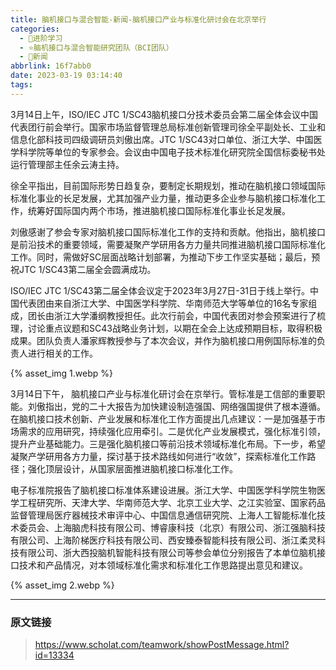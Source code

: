 ```yaml
---
title: 脑机接口与混合智能-新闻-脑机接口产业与标准化研讨会在北京举行
categories:
  - 🌙进阶学习
  - ⭐脑机接口与混合智能研究团队（BCI团队）
  - 💫新闻
abbrlink: 16f7abb0
date: 2023-03-19 03:14:40
tags:
---
```


3月14日上午，ISO/IEC JTC 1/SC43脑机接口分技术委员会第二届全体会议中国代表团行前会举行。国家市场监督管理总局标准创新管理司徐全平副处长、工业和信息化部科技司四级调研员刘傲出席。JTC 1/SC43对口单位、浙江大学、中国医学科学院等单位的专家参会。会议由中国电子技术标准化研究院全国信标委秘书处运行管理部主任余云涛主持。

<!--more-->

徐全平指出，目前国际形势日趋复杂，要制定长期规划，推动在脑机接口领域国际标准化事业的长足发展，尤其加强产业力量，推动更多企业参与脑机接口标准化工作，统筹好国际国内两个市场，推进脑机接口国际标准化事业长足发展。

刘傲感谢了参会专家对脑机接口国际标准化工作的支持和贡献。他指出，脑机接口是前沿技术的重要领域，需要凝聚产学研用各方力量共同推进脑机接口国际标准化工作。同时，需做好SC层面战略计划部署，为推动下步工作坚实基础；最后，预祝JTC 1/SC43第二届全会圆满成功。

ISO/IEC JTC 1/SC43第二届全体会议定于2023年3月27日-31日于线上举行。中国代表团由来自浙江大学、中国医学科学院、华南师范大学等单位的16名专家组成，团长由浙江大学潘纲教授担任。此次行前会，中国代表团对参会预案进行了梳理，讨论重点议题和SC43战略业务计划，以期在全会上达成预期目标，取得积极成果。团队负责人潘家辉教授参与了本次会议，并作为脑机接口用例国际标准的负责人进行相关的工作。

{% asset_img 1.webp %}

3月14日下午， 脑机接口产业与标准化研讨会在京举行。管标准是工信部的重要职能。刘傲指出，党的二十大报告为加快建设制造强国、网络强国提供了根本遵循。在脑机接口技术创新、产业发展和标准化工作方面提出几点建议：一是加强基于市场需求的应用研究，持续强化应用牵引。二是优化产业发展模式，强化标准引领，提升产业基础能力。三是强化脑机接口等前沿技术领域标准化布局。下一步，希望凝聚产学研用各方力量，探讨基于技术路线如何进行“收敛”，探索标准化工作路径；强化顶层设计，从国家层面推进脑机接口标准化工作。

电子标准院报告了脑机接口标准体系建设进展。浙江大学、中国医学科学院生物医学工程研究所、天津大学、华南师范大学、北京工业大学、之江实验室、国家药品监督管理局医疗器械技术审评中心、中国信息通信研究院、上海人工智能标准化技术委员会、上海脑虎科技有限公司、博睿康科技（北京）有限公司、浙江强脑科技有限公司、上海阶梯医疗科技有限公司、西安臻泰智能科技有限公司、浙江柔灵科技有限公司、浙大西投脑机智能科技有限公司等参会单位分别报告了本单位脑机接口技术和产品情况，对本领域标准化需求和标准化工作思路提出意见和建议。

{% asset_img 2.webp %}

***

### 原文链接

> <https://www.scholat.com/teamwork/showPostMessage.html?id=13334>
